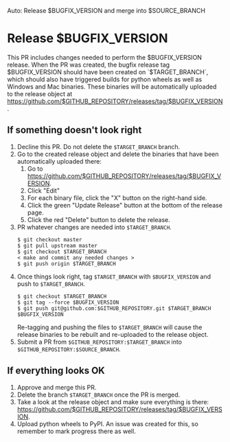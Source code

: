 Auto: Release $BUGFIX_VERSION and merge into $SOURCE_BRANCH

# Release $BUGFIX_VERSION

This PR includes changes needed to perform the $BUGFIX_VERSION release.
When the PR was created, the bugfix release tag $BUGFIX_VERSION should have
been created on `$TARGET_BRANCH`, which should also have triggered builds
for python wheels as well as Windows and Mac binaries.  These binaries
will be automatically uploaded to the release object at
https://github.com/$GITHUB_REPOSITORY/releases/tag/$BUGFIX_VERSION.

## If something doesn't look right

1. Decline this PR.  Do not delete the `$TARGET_BRANCH` branch.
2. Go to the created release object and delete the binaries that have been
   automatically uploaded there:
     1. Go to https://github.com/$GITHUB_REPOSITORY/releases/tag/$BUGFIX_VERSION.
     2. Click "Edit"
     3. For each binary file, click the "X" button on the right-hand side.
     4. Click the green "Update Release" button at the bottom of the
        release page.
     5. Click the red "Delete" button to delete the release.
3. PR whatever changes are needed into `$TARGET_BRANCH`.
   ```shell
   $ git checkout master
   $ git pull upstream master
   $ git checkout $TARGET_BRANCH
   < make and commit any needed changes >
   $ git push origin $TARGET_BRANCH
   ```
4. Once things look right, tag `$TARGET_BRANCH` with `$BUGFIX_VERSION` and
   push to `$TARGET_BRANCH`.
   ```shell
   $ git checkout $TARGET_BRANCH
   $ git tag --force $BUGFIX_VERSION
   $ git push git@github.com:$GITHUB_REPOSITORY.git $TARGET_BRANCH $BUGFIX_VERSION
   ```
   Re-tagging and pushing the files to `$TARGET_BRANCH` will cause the release
   binaries to be rebuilt and re-uploaded to the release object.
5. Submit a PR from `$GITHUB_REPOSITORY:$TARGET_BRANCH` into `$GITHUB_REPOSITORY:$SOURCE_BRANCH`.


## If everything looks OK

1. Approve and merge this PR.
2. Delete the branch `$TARGET_BRANCH` once the PR is merged.
3. Take a look at the release object and make sure everything is there:
   https://github.com/$GITHUB_REPOSITORY/releases/tag/$BUGFIX_VERSION.
4. Upload python wheels to PyPI.  An issue was created for this,
   so remember to mark progress there as well.
